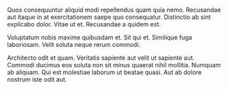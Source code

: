 Quos consequuntur aliquid modi repellendus quam quia nemo. Recusandae aut itaque in at exercitationem saepe quo consequatur. Distinctio ab sint explicabo dolor. Vitae ut et. Recusandae a quidem est.
 Voluptatum nobis maxime quibusdam et. Sit qui et. Similique fuga laboriosam. Velit soluta neque rerum commodi.
 Architecto odit et quam. Veritatis sapiente aut velit ut sapiente aut. Commodi ducimus eos soluta non sit minus quaerat nihil mollitia. Numquam ab aliquam. Qui est molestiae laborum ut beatae quasi. Aut ab dolore nostrum iste odit aut.